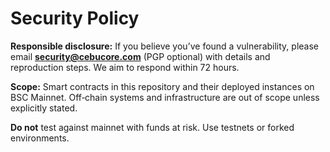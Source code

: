 
# Security Policy

**Responsible disclosure:** If you believe you’ve found a vulnerability, please email **security@cebucore.com** (PGP optional) with details and reproduction steps. We aim to respond within 72 hours.

**Scope:** Smart contracts in this repository and their deployed instances on BSC Mainnet. Off‑chain systems and infrastructure are out of scope unless explicitly stated.

**Do not** test against mainnet with funds at risk. Use testnets or forked environments.
